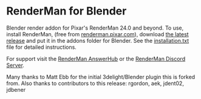 # RenderMan for Blender

Blender render addon for Pixar's RenderMan 24.0 and beyond. To use, install RenderMan, (free from [renderman.pixar.com](https://renderman.pixar.com/store/intro)), download [the latest release](https://github.com/prman-pixar/RenderManForBlender/releases) and put it in the addons folder for Blender. See the [installation.txt](installation.txt) file for detailed instructions.

For support visit the [RenderMan AnswerHub](https://renderman.pixar.com/answers/) or the [RenderMan Discord Server](https://discord.com/invite/renderman).

Many thanks to Matt Ebb for the initial 3delight/Blender plugin this is forked from.
Also thanks to contributors to this release: rgordon, aek, jdent02, jdbener
